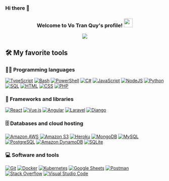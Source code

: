 ### Hi there 👋

<!--
**wyattvo2019/wyattvo2019** is a ✨ _special_ ✨ repository because its `README.md` (this file) appears on your GitHub profile.

Here are some ideas to get you started:

- 🔭 I’m currently working on ...
- 🌱 I’m currently learning ...
- 👯 I’m looking to collaborate on ...
- 🤔 I’m looking for help with ...
- 💬 Ask me about ...
- 📫 How to reach me: ...
- 😄 Pronouns: ...
- ⚡ Fun fact: ...
-->
<h3 align="center">
  Welcome to Vo Tran Quy's profile!
  <img src="https://media.giphy.com/media/hvRJCLFzcasrR4ia7z/giphy.gif" width="28">
</h3>

<p align="center">
  <a href="https://github.com/wyattvo2019"><img src="https://readme-typing-svg.herokuapp.com/?lines=Full-stack+developer;%2B5+years+coding+experience;A+Trainer&center=true&width=380&height=45"></a>
</p>

## 🛠️ My favorite tools

### 👨‍💻 Programming languages

<p>
    <a href="https://github.com/search?q=user%3Awyattvo2019+is%3Arepo+language%3AtypeScript"><img alt="TypeScript" src="https://img.shields.io/badge/TypeScript%20-%23007ACC.svg?logo=typescript&logoColor=white"></a>
<!--     <a href="https://github.com/search?q=user%3Awyattvo2019+is%3Arepo+language%3Ajava"><img alt="Java" src="https://img.shields.io/badge/Java%20-%23007396.svg?logo=java&logoColor=white"></a> -->
<!--     <a href="https://github.com/search?q=user%3Awyattvo2019+is%3Arepo+language%3Agolang"><img alt="Terraform" src="https://img.shields.io/badge/Go%20-%2300ADD8.svg?logo=go&logoColor=white"></a> -->
    <a href="https://github.com/search?q=user%3Awyattvo2019+is%3Arepo+language%3Abash"><img alt="Bash" src="https://img.shields.io/badge/Bash%20-%23121011.svg?logo=gnu-bash&logoColor=white"></a>
    <a href="https://github.com/search?q=user%3Awyattvo2019+is%3Arepo+language%3Apowershell"><img alt="PowerShell" src="https://img.shields.io/badge/PowerShell%20-%235391FE.svg?logo=powershell&logoColor=white"></a>
<!--     <a href="https://github.com/search?q=user%3Awyattvo2019+is%3Arepo+language%3Acpp"><img alt="C++" src="https://img.shields.io/badge/C++%20-%2300599C.svg?logo=c%2B%2B&logoColor=white"></a> -->
    <a href="https://github.com/search?q=user%3Awyattvo2019+is%3Arepo+language%3Acsharp"><img alt="C#" src="https://img.shields.io/badge/C%23%20-%23239120.svg?logo=c-sharp&logoColor=white"></a>
    <a href="https://github.com/search?q=user%3Awyattvo2019+is%3Arepo+language%3Ajavascript"><img alt="JavaScript" src="https://img.shields.io/badge/JavaScript%20-%23F7DF1E.svg?logo=javascript&logoColor=black"></a>
    <a href="https://github.com/search?q=user%3Awyattvo2019+is%3Arepo+language%3Ajavascript"><img alt="NodeJS" src="https://img.shields.io/badge/Node.js%20-%2343853D.svg?logo=node.js&logoColor=white"></a>
    <a href="https://github.com/search?q=user%3Awyattvo2019+is%3Arepo+language%3Apython"><img alt="Python" src="https://img.shields.io/badge/Python%20-%2314354C.svg?logo=python&logoColor=white"></a>
<!--     <a href="https://github.com/search?q=user%3Awyattvo2019+is%3Arepo+language%3Aruby"><img alt="Ruby" src="https://img.shields.io/badge/Ruby-CC342D.svg?logo=ruby&logoColor=white"></a> -->
    <a href="https://github.com/search?q=user%3Awyattvo2019+is%3Arepo+language%3Asql"><img alt="SQL" src="https://img.shields.io/badge/SQL%20-%23025E8C.svg?logo=amazon-dynamodb&logoColor=white"></a>
    <a href="https://github.com/search?q=user%3Awyattvo2019+is%3Arepo+language%3Ahtml"><img alt="HTML" src="https://img.shields.io/badge/HTML-239120?logo=html5&logoColor=white"></a>
    <a href="https://github.com/search?q=user%3Awyattvo2019+is%3Arepo+language%3Acss"><img alt="CSS" src="https://img.shields.io/badge/CSS-239120?logo=css3&logoColor=white"></a>
    <a href="https://github.com/search?q=user%3Awyattvo2019+is%3Arepo+language%3Aphp"><img alt="PHP" src="https://img.shields.io/badge/PHP-777BB4?logo=php&logoColor=white"></a>

</p>

### 🧰 Frameworks and libraries

<p>
<!--     <a href="#"><img alt="Nest.js" src="https://img.shields.io/badge/Nest.js%20-%23E0234E.svg?logo=nestjs&logoColor=white"></a> -->
<!--     <a href="#"><img alt="Express.js" src="https://img.shields.io/badge/Express.js%20-%23404d59.svg?logo=express&logoColor=white"></a> -->
<!--     <a href="#"><img alt="Electron" src="https://img.shields.io/badge/Electron%20-%2320232e.svg?logo=electron&logoColor=white"></a> -->
    <a href="#"><img alt="React" src="https://img.shields.io/badge/React%20-%2320232a.svg?logo=react&logoColor=%2361DAFB"></a>
    <a href="#"><img alt="Vue.js" src="https://img.shields.io/badge/Vue.js-35495E?logo=vue.js&logoColor=4FC08D"></a>
    <a href="#"><img alt="Angular" src="https://img.shields.io/badge/Angular%20-%23DD0031.svg?logo=angular&logoColor=white"></a>
    <a href="#"><img alt="Laravel" src="https://img.shields.io/badge/Laravel%20-%23FF2D20.svg?logo=laravel&logoColor=white"></a>
<!--     <a href="#"><img alt="Material Design" src="https://img.shields.io/badge/Material%20Design%20-%230081CB.svg?logo=material-design&logoColor=white"></a> -->
<!--     <a href="#"><img alt="Wordpress" src="https://img.shields.io/badge/Wordpress-21759B?logo=wordpress&logoColor=white"></a> -->
    <a href="#"><img alt="Django" src="https://img.shields.io/badge/Django-092E20?logo=django&logoColor=white"></a>
</p>

### 🗄️ Databases and cloud hosting

<p>
    <a href="#"><img alt="Amazon AWS" src="https://img.shields.io/badge/Amazon%20AWS-%23232F3E.svg?logo=amazon%20aws&logoColor=white"></a>
    <a href="#"><img alt="Amazon S3" src="https://img.shields.io/badge/Amazon%20S3-%23569A31.svg?logo=amazon%20s3&logoColor=white"></a>
<!--     <a href="#"><img alt="Vultr" src="https://img.shields.io/badge/Vultr-%23007BFC.svg?logo=vultr&logoColor=white"></a> -->
<!--     <a href="#"><img alt="Netlify" src="https://img.shields.io/badge/Netlify-%2300C7B7.svg?logo=netlify&logoColor=white"></a> -->
    <a href="#"><img alt="Heroku" src="https://img.shields.io/badge/Heroku%20-%23430098.svg?logo=heroku&logoColor=white"></a>
    <a href="#"><img alt="MongoDB" src ="https://img.shields.io/badge/MongoDB-%234ea94b.svg?logo=mongodb&logoColor=white"></a>
    <a href="#"><img alt="MySQL" src="https://img.shields.io/badge/MySQL-%2300f.svg?logo=mysql&logoColor=white"></a>
    <a href="#"><img alt="PostgreSQL" src ="https://img.shields.io/badge/PostgreSQL-%23316192.svg?logo=postgresql&logoColor=white"></a>
    <a href="#"><img alt="Amazon DynamoDB" src ="https://img.shields.io/badge/Amazon%20DynamoDB-%23316192.svg?logo=amazon%20dynamodb&logoColor=white"></a>
<!--     <a href="#"><img alt="Repl.it" src="https://img.shields.io/badge/Repl.it%20-%230D101E.svg?logo=Repl.it&logoColor=white"></a> -->
    <a href="#"><img alt="SQLite" src ="https://img.shields.io/badge/SQLite-%2307405e.svg?logo=sqlite&logoColor=white"></a>
<!--     <a href="#"><img alt="Vercel" src="https://img.shields.io/badge/Vercel%20-%23000000.svg?logo=vercel&logoColor=white"></a> -->
</p>

### 💻 Software and tools

<p>
    <a href="#"><img alt="Git" src="https://img.shields.io/badge/Git%20-%23F05033.svg?logo=git&logoColor=white"></a>
    <a href="#"><img alt="Docker" src="https://img.shields.io/badge/Docker%20-%232496ED.svg?logo=docker&logoColor=white"></a>
    <a href="#"><img alt="Kubernetes" src="https://img.shields.io/badge/Kubernetes%20-%23326CE5.svg?logo=kubernetes&logoColor=white"></a>
<!--     <a href="https://github.com/search?q=user%3Awyattvo2019+is%3Arepo+language%3AHCL"><img alt="Terraform" src="https://img.shields.io/badge/Terraform%20-%23623CE4.svg?logo=terraform&logoColor=white"></a> -->
<!--     <a href="#"><img alt="Android Studio" src="https://img.shields.io/badge/Android%20Studio-008678.svg?logo=android-studio&logoColor=white"></a> -->
<!--     <a href="#"><img alt="Android" src="https://img.shields.io/badge/Android-3DDC84?logo=android&logoColor=white"></a> -->
<!--     <a href="#"><img alt="Codepen" src="https://img.shields.io/badge/Codepen-000000.svg?logo=codepen&logoColor=white"></a> -->
    <a href="#"><img alt="Google Sheets" src="https://img.shields.io/badge/Google%20Sheets%20-%2334A853.svg?logo=google%20sheets&logoColor=white"></a>
<!--     <a href="#"><img alt="Jupyter" src="https://img.shields.io/badge/Jupyter%20-%23F37626.svg?logo=Jupyter&logoColor=white"></a> -->
<!--     <a href="#"><img alt="OBS Studio" src="https://img.shields.io/badge/-OBS%20Studio-302E31?logo=obs-studio&logoColor=white"></a> -->
    <a href="#"><img alt="Postman" src="https://img.shields.io/badge/Postman-FF6C37?logo=postman&logoColor=white"></a>
    <a href="#"><img alt="Stack Overflow" src="https://img.shields.io/badge/-Stack%20Overflow-FE7A16?logo=stack-overflow&logoColor=white"></a>
    <a href="#"><img alt="Visual Studio Code" src="https://img.shields.io/badge/Visual%20Studio%20Code-0078d7.svg?logo=visual-studio-code&logoColor=white"></a>
</p>
